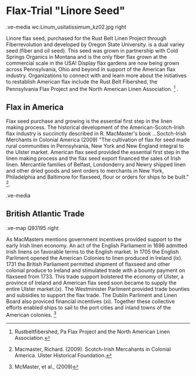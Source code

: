 # Flax-Trial "Linore Seed"
.ve-media wc:Linum_usitatissimum_kz02.jpg right

Linore flax seed, purchased for the Rust Belt Linen Project through Fiberrevolution and developed by Oregon State University. is a dual variey seed (fiber and oil seed). This seed was grown in partnership with Cold Springs Organics in Montana and is the only fiber flax grown at the commercial scale in the USA!  Display flax gardens are now being grown across Pennsylvania, Ohio and beyond in support of the American flax industry.  Organizations to connect with and learn more about the initiatives to restablish American flax include the Rust Belt Fibershed, the Pennsylvania Flax Project and the North American Linen Association. [^1] .

## Flax in America

Flax seed purchase and growing is the essential first step in the linen making process. The historical development of the American-Scotch-Irish flax industry is succinctly described in R. MacMaster's book ...Soctch-Irish Merchants in Colonial America (2009) "The cultivation of flax for seed made rural communities in Pennsylvania, New York and New England integral to the Ulster market. American flax seed provided the essential first step in the linen making process and the flax seed export financed the sales of Irish linen.  Mercantile families of Belfast, Londonderry and Newry shipped linen and other dried goods and sent orders to merchants in New York, Philadelphia and Baltimore for flaxseed, flour or orders for ships to be built."  [^2].  

.ve-media 

## British Atlantic Trade

.ve-map Q93195 right

As MacMasters mentions government incentives provided support to the early Irish linen economy.  An act of the English Parliament in 1696 admitted Irish linens on favorable terms to the English market.  In 1705 the English Parliment opened the American Colonies to linen produced in Ireland (ix).  1731 the British Parliament permitted shipment of flaxseed and other colonial produce to Ireland and stimulated trade with a bounty payment on flaxseed from 1733. This trade support bolstered the economy of Ulster, a province of Ireland and American flax seed soon became to supply the entire Ulster market.(x). The Westminister Parliment provided trade bounties and subsidies to support the flax trade. The Dublin Parliment and Linen Board also proviced financial incentives (xi). Together these collective efforts  enabled ships to sail to the port cities and inland towns of the American colonies. [^3]

[^1]: Rustbeltfibershed, Pa Flax Project and the North American Linen Association.
[^2]: Macmaster, Richard. (2009). Scotch-Irish Mercahants in Colonial America. Ulster Historical Foundation.
[^3]:  McMaster, et al., (2009) 